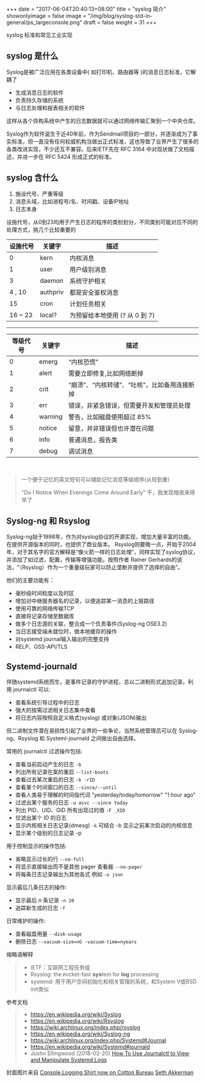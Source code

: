 +++
date = "2017-06-04T20:40:13+08:00"
title = "syslog 简介"
showonlyimage = false
image = "/img/blog/syslog-std-in-general/ps_largeconsole.png"
draft = false
weight = 31
+++

syslog 标准和常见工业实现
<!--more-->

## syslog 是什么
Syslog是被广泛应用在各类设备中( 如打印机、路由器等 )的消息日志标准，它解耦了

- 生成消息日志的软件
- 负责持久存储的系统
- 与日志处理和报表相关的软件

这样从各个异构系统中产生的日志数据就可以通过网络传输汇聚到一个中央仓库。

Syslog作为软件诞生于近40年前，作为Sendmail项目的一部分，并逐渐成为了事实标准，但一直没有任何权威机构当做出正式标准，这也导致了业界产生了很多的各类改进实现，不少还互不兼容。后来IETF先在 RFC 3164 中对现状做了文档描述，并进一步在 RFC 5424 形成正式的标准。

## syslog 含什么
1. 施设代号、严重等级
2. 消息头域，比如进程号/名、时间戳、设备IP地址
3. 日志本身

设施代号，从0到23均用于产生日志的程序的类别划分，不同类别可能对应不同的处理方式，挑几个比较重要的

设施代号 | 关键字   | 描述
----     | ----     | ------
0        | kern     | 内核消息
1        | user     | 用户级别消息
3        | daemon   | 系统守护相关
4 , 10   | authpriv | 都是安全鉴权消息
15       | cron     | 计划任务相关
16 ~ 23  | local?   | 为预留给本地使用 (? 从 0 到 7)

---

等级代号 | 关键字   | 描述
-------- | -------- | -----
0        | emerg    | “内核恐慌”
1        | alert    | 需要立即修复,比如网络断掉
2        | crit     | “崩溃”、“内核转储”、“吐核”，比如备用连接断掉
3        | err      | 错误，非紧急错误，但需要开发和管理员处理
4        | warning  | 警告，比如磁盘使用超过 85%
5        | notice   | 留意，并非错误但也许潜在问题
6        | info     | 普通消息，报告类
7        | debug    | 调试消息

<br />

> 一个便于记忆的英文短句可以辅助记忆消息等级顺序(从轻到重)
>
> "Do I Notice When Evenings Come Around Early"
> 干，我发现暗夜来得早了

## Syslog-ng 和 Rsyslog

Syslog-ng始于1998年，作为对syslog协议的开源实现，增加大量丰富的功能。在提供开源版本的同时，也提供了商业版本。
Rsyslog则要晚一点，开始于2004年，对于其名字的官方解释是“像火箭一样的日志处理”，同样实现了syslog协议，并添加了如过滤，配置，传输等增强功能。按照作者 Rainer Gerhards的说法，“（Rsyslog）作为一个重量级玩家可以防止垄断并提供了选择的自由”。

他们的主要功能有：

- 毫秒级时间粒度以及时区
- 增加对中继服务器名的记录，以便追踪某一消息的上报路径
- 使用可靠的网络传输TCP
- 直接将记录存储至数据库
- 做多个日志源的关联，整合成一个负责事件(Syslog-ng OSE3.2)
- 当日志接受端未就位时，做本地缓存的操作
- 对systemd journal输入输出的完整支持
- RELP、GSS-API/TLS

## Systemd-journald

伴随systemd系统而生，是事件记录的守护进程，总以二进制形式追加记录。利用 journalctl 可以:

- 查看系统引导过程中的日志
- 强大的按需过滤相关日志集中查看
- 将日志内容按照自定义格式(syslog) 或对象(JSON)输出

但二进制文件潜在易损性引起了业界的一些争论，当然系统管理员可以在 Syslog-ng、Rsyslog 和 Systeml-journald 之间做出自由选择。

常用的 journalctl 过滤操作包括:

- 查看当前启动产生的日志 `-b`
- 列出所有记录在案的重启 `--list-boots`
- 查看过去某次重启的日志 `-b -rID`
- 查看某个时间窗口的日志 `--since/--until`
- 查看人类易于理解的时间指代词 "yesterday/today/tomorrow" "1 hour ago"
- 过滤出某个服务的日志 `-u asvc --since today`
- 列出 PID、UID、GID 所有出现过的值 `-F _XID`
- 仅滤出某个 ID 的日志
- 显示内核相关日志记录(dmesg) `-k` 可结合 -b 显示之前某次启动的内核信息
- 显示某个级别的日志记录 -p

用于控制显示的操作包括:

- 省略显示过长的行 `--no-full`
- 将显示直接输出而不是其他 pager 查看器 `--no-pager`
- 将每条日志记录输出为其他各式 例如 `-o json`

显示最后几条日志的操作:

- 显示最后 n 条记录 `-n 20`
- 追踪新生成的日志 `-f`

日常维护的操作:

- 查看磁盘用量 `--disk-usage`
- 删除日志 `--vacuum-size=nG -vacuum-time=nyears`


缩略语解释

> - IETF：互联网工程任务组
> - Rsyslog: the **r**ocket-fast **sys**tem for **log** processing
> - systemd: 用于用户空间初始化和相关管理的系统，和System V或BSD init类似

参考文档

> - https://en.wikipedia.org/wiki/Syslog
> - https://en.wikipedia.org/wiki/Rsyslog
> - https://wiki.archlinux.org/index.php/rsyslog
> - https://en.wikipedia.org/wiki/Syslog-ng
> - https://wiki.archlinux.org/index.php/Systemd#Journal
> - https://en.wikipedia.org/wiki/Systemd#journald
> - Justin Ellingwood (2018-02-20) [How To Use Journalctl to View and Manipulate Systemd Logs](https://www.digitalocean.com/community/tutorials/how-to-use-journalctl-to-view-and-manipulate-systemd-logs)

封面图片来自 [Console.Logging Shirt now on Cotton Bureau](https://dribbble.com/shots/1213782-Console-Logging-Shirt-now-on-Cotton-Bureau) <a href="https://dribbble.com/sethakkerman"><i class="fa fa-dribbble" aria-hidden="true"></i> Seth Akkerman</a>
